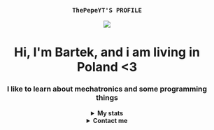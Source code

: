 <h3 align="center"> <code><strong>ThePepeYT'S PROFILE</strong></code></h3>
<p align="center"> <img src="https://komarev.com/ghpvc/?username=thepepeyt"> </img></p>




<h1 align="center"><strong>Hi, I'm Bartek, and i am living in Poland <3</strong></h1>
<h3 align="center">
I like to learn about mechatronics and some programming things
</h3>

<!-- Stats -->
<details align="center"><summary><b>My stats</b></summary>
    <img alt = "GitHub Stats" src="https://github-readme-stats.vercel.app/api?username=thepepeyt&show_icons=true&hide=issues&icon_color=C9D1D9&hide_border=false&title_color=C9D1D9&text_color=8B948D&bg_color=0D1117&theme=dark">

  [![trophy](https://github-profile-trophy.vercel.app/?username=thepepeyt&&theme=darkhub)](https://github.com/ryo-ma/github-profile-trophy)
    <!-- ![ThePepeYT wakatime stats](https://github-readme-stats.vercel.app/api/wakatime?username=thepepeyt)](https://github.com/anuraghazra/github-readme-stats) -->
</details>


<!-- Contact me -->
<details align="center"><summary><b>Contact me</b></summary>
    <ul>
        <li><strong>Discord:</strong> <code>ThePepeYT#1139</code></li>
        <li><strong>Discord Group:</strong> <code>[DISCORD](https://discord.gg/ktUcZwCsE4)</code</li>
        [![](https://i.imgur.com/UfyvtOL.png)](https://discord.gg/ktUcZwCsE4)
    </ul>
    


</details>


